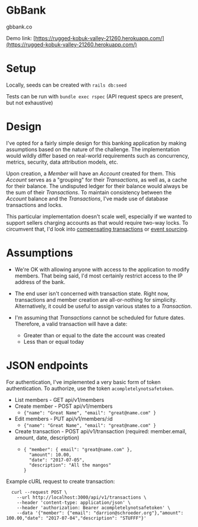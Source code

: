 # GbBank
gbbank.co

Demo link: [https://rugged-kobuk-valley-21260.herokuapp.com/](https://rugged-kobuk-valley-21260.herokuapp.com/)

# Setup
Locally, seeds can be created with `rails db:seed`

Tests can be run with `bundle exec rspec`
(API request specs are present, but not exhaustive)

# Design
I've opted for a fairly simple design for this banking application by making
assumptions based on the nature of the challenge. The implementation would wildly
differ based on real-world requirements such as concurrency, metrics, security,
data attribution models, etc.

Upon creation, a *Member* will have an *Account* created for them. This *Account*
serves as a "grouping" for their *Transactions*, as well as, a cache for their balance. The
undisputed ledger for their balance would always be the sum of their *Transactions*. To maintain
consistency between the *Account* balance and the *Transactions*, I've made use
of database transactions and locks.

This particular implementation doesn't scale well, especially if we wanted
to support sellers charging accounts as that would require two-way locks.
To circumvent that, I'd look into [compensating transactions](https://docs.microsoft.com/en-us/azure/architecture/patterns/compensating-transaction)
or [event sourcing](https://docs.microsoft.com/en-us/azure/architecture/patterns/event-sourcing).


# Assumptions

- We're OK with allowing anyone with access to the application to modify members.
That being said, I'd most certainly restrict access to the IP address of the bank.

- The end user isn't concerned with transaction state. Right now, transactions and
member creation are all-or-nothing for simplicity. Alternatively, it could be useful
to assign various states to a *Transaction*.

- I'm assuming that *Transactions* cannot be scheduled for future dates. Therefore, a
valid transaction will have a date:
  - Greater than or equal to the date the account was created
  - Less than or equal today



# JSON endpoints
For authentication, I've implemented a very basic form of token authentication. To
authorize, use the token `acompletelynotsafetoken`.

- List members  - GET api/v1/members
- Create member - POST api/v1/members
  - `{"name": "Great Name", "email": "great@name.com" }`
- Edit members  - PUT api/v1/members/:id
  - `{"name": "Great Name", "email": "great@name.com" }`
- Create transaction - POST api/v1/transaction (required: member.email, amount, date, description)
  - ```
    { "member": { email": "great@name.com" },
      "amount": 10.00,
      "date": "2017-07-05",
      "description": "All the mangos"
    }
    ```

Example cURL request to create transaction:
```
  curl --request POST \
    --url http://localhost:3000/api/v1/transactions \
    --header 'content-type: application/json' \
    --header 'authorization: Bearer acompletelynotsafetoken' \
    --data '{"member": {"email": "darrion@schroeder.org"},"amount": 100.00,"date": "2017-07-04","description": "STUFFF"}'
```
